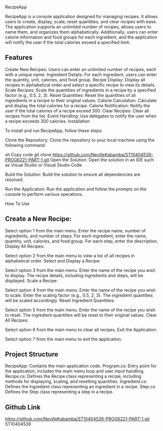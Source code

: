 RecipeApp

RecipeApp is a console application designed for managing recipes. It allows users to create, display, scale, reset quantities, and clear recipes with ease. The application supports an unlimited number of recipes, allows users to name them, and organizes them alphabetically. Additionally, users can enter calorie information and food groups for each ingredient, and the application will notify the user if the total calories exceed a specified limit.

## Features

Create New Recipes: Users can enter an unlimited number of recipes, each with a unique name.
Ingredient Details: For each ingredient, users can enter the quantity, unit, calories, and food group.
Recipe Display: Display all recipes in alphabetical order and select a specific recipe to view its details.
Scale Recipes: Scale the quantities of ingredients in a recipe by a specified factor (e.g., 0.5, 2, 3).
Reset Quantities: Reset the quantities of all ingredients in a recipe to their original values.
Calorie Calculation: Calculate and display the total calories for a recipe.
Calorie Notification: Notify the user if the total calories of a recipe exceed 300.
Clear Recipes: Clear all recipes from the list.
Event Handling: Use delegates to notify the user when a recipe exceeds 300 calories.
Installation

To install and run RecipeApp, follow these steps:

Clone the Repository: Clone the repository to your local machine using the following command:

sh
Copy code
git clone https://github.com/NevilleKabamba/ST10404539-PROG6221-PART-1.git
Open the Solution: Open the solution in an IDE such as Visual Studio or Visual Studio Code.

Build the Solution: Build the solution to ensure all dependencies are resolved.

Run the Application: Run the application and follow the prompts on the console to perform various operations.

How To Use

## Create a New Recipe:

Select option 1 from the main menu.
Enter the recipe name, number of ingredients, and number of steps.
For each ingredient, enter the name, quantity, unit, calories, and food group.
For each step, enter the description.
Display All Recipes:

Select option 2 from the main menu to view a list of all recipes in alphabetical order.
Select and Display a Recipe:

Select option 3 from the main menu.
Enter the name of the recipe you wish to display.
The recipe details, including ingredients and steps, will be displayed.
Scale a Recipe:

Select option 4 from the main menu.
Enter the name of the recipe you wish to scale.
Enter the scaling factor (e.g., 0.5, 2, 3).
The ingredient quantities will be scaled accordingly.
Reset Ingredient Quantities:

Select option 5 from the main menu.
Enter the name of the recipe you wish to reset.
The ingredient quantities will be reset to their original values.
Clear All Recipes:

Select option 6 from the main menu to clear all recipes.
Exit the Application:

Select option 7 from the main menu to exit the application.

## Project Structure

RecipeApp: Contains the main application code.
Program.cs: Entry point for the application, includes the main menu loop and user input handling.
Recipe.cs: Defines the Recipe class representing a recipe, including methods for displaying, scaling, and resetting quantities.
Ingredient.cs: Defines the Ingredient class representing an ingredient in a recipe.
Step.cs: Defines the Step class representing a step in a recipe.
 
 ## Github Link 
   https://github.com/NevilleKabamba/ST10404539-PROG6221-PART-1.git
    ST10404539
